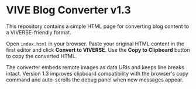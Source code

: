 # VIVE Blog Converter v1.3

This repository contains a simple HTML page for converting blog content to a VIVERSE-friendly format.

Open `index.html` in your browser. Paste your original HTML content in the first editor and click **Convert to VIVERSE**. Use the **Copy to Clipboard** button to copy the converted HTML.

The converter embeds remote images as data URIs and keeps line breaks intact.
Version 1.3 improves clipboard compatibility with the browser's copy
command and auto-scrolls the debug panel when new messages appear.
